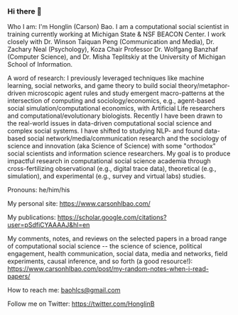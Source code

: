 ### Hi there 👋

Who I am: I'm Honglin (Carson) Bao. I am a computational social scientist in training currently working at Michigan State & NSF BEACON Center. I work closely with Dr. Winson Taiquan Peng (Communication and Media), Dr. Zachary Neal (Psychology), Koza Chair Professor Dr. Wolfgang Banzhaf (Computer Science), and Dr. Misha Teplitskiy at the University of Michigan School of Information.

A word of research: I previously leveraged techniques like machine learning, social networks, and game theory to build social theory/metaphor-driven microscopic agent rules and study emergent macro-patterns at the intersection of computing and sociology/economics, e.g., agent-based social simulation/computational economics, with Artificial Life researchers and computational/evolutionary biologists. Recently I have been drawn to the real-world issues in data-driven computational social science and complex social systems. I have shifted to studying NLP- and found data-based social network/media/communication research and the sociology of science and innovation (aka Science of Science) with some "orthodox" social scientists and information science researchers. My goal is to produce impactful research in computational social science academia through cross-fertilizing observational (e.g., digital trace data), theoretical (e.g., simulation), and experimental (e.g., survey and virtual labs) studies.

Pronouns: he/him/his

My personal site: https://www.carsonhlbao.com/

My publications: https://scholar.google.com/citations?user=pSdfiCYAAAAJ&hl=en

My comments, notes, and reviews on the selected papers in a broad range of computational social science -- the science of science, political engagement, health communication, social data, media and networks, field experiments, causal inference, and so forth (a good resource!): https://www.carsonhlbao.com/post/my-random-notes-when-i-read-papers/

How to reach me: baohlcs@gmail.com

Follow me on Twitter: https://twitter.com/HonglinB
